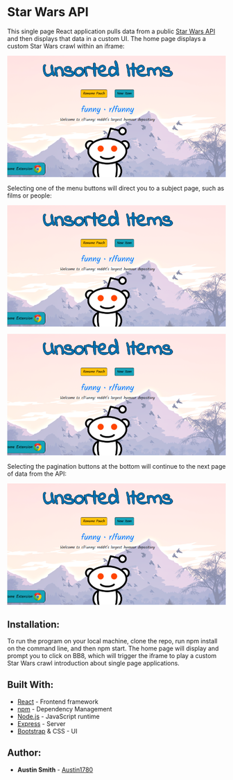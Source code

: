 # Star Wars API

This single page React application pulls data from a public [Star Wars API](https://swapi.co/) and then displays that data in a custom UI. The home page displays a custom Star Wars crawl within an iframe:

![homepage screenshot](https://github.com/Seeker0/Backpack/blob/master/public/item_display.png)

Selecting one of the menu buttons will direct you to a subject page, such as films or people:

![films screenshot](https://github.com/Seeker0/Backpack/blob/master/public/item_display.png)

![people1 screenshot](https://github.com/Seeker0/Backpack/blob/master/public/item_display.png)

Selecting the pagination buttons at the bottom will continue to the next page of data from the API:

![people2 screenshot](https://github.com/Seeker0/Backpack/blob/master/public/item_display.png)

## Installation:

To run the program on your local machine, clone the repo, run npm install on the command line, and then npm start. The home page will display and prompt you to click on BB8, which will trigger the iframe to play a custom Star Wars crawl introduction about single page applications.

## Built With:

* [React](https://reactjs.org/) - Frontend framework
* [npm](https://www.npmjs.com/) - Dependency Management
* [Node.js](https://nodejs.org/en/) - JavaScript runtime
* [Express](https://expressjs.com/) - Server
* [Bootstrap](https://getbootstrap.com/) & CSS - UI

## Author:

* **Austin Smith** - [Austin1780](https://github.com/Austin1780)
